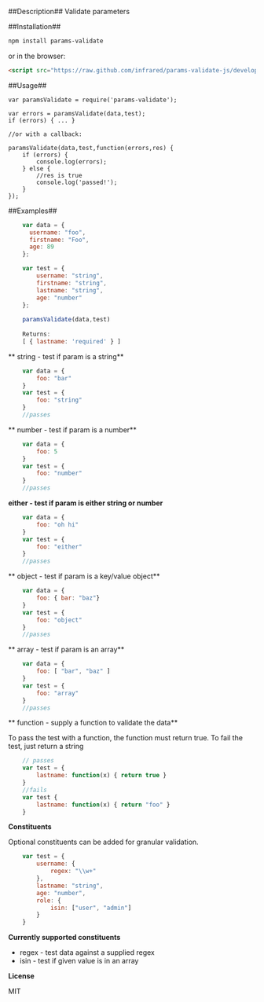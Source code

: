 ##Description##
Validate parameters 

##Installation##

```bash
npm install params-validate
```
or in the browser:
```html
<script src="https://raw.github.com/infrared/params-validate-js/development/lib/index.js"></script>
```
##Usage##
    
    var paramsValidate = require('params-validate');
    
    var errors = paramsValidate(data,test);
    if (errors) { ... }
    
    //or with a callback:
    
    paramsValidate(data,test,function(errors,res) {
        if (errors) {
            console.log(errors);
        } else {
            //res is true
            console.log('passed!');
        }
    });




##Examples##
```javascript
    var data = {
      username: "foo",
      firstname: "Foo",
      age: 89
    };

    var test = {
        username: "string",
        firstname: "string",
        lastname: "string",
        age: "number"
    };
    
    paramsValidate(data,test)
    
    Returns:
    [ { lastname: 'required' } ]
```

** string - test if param is a string**
          
```javascript
    var data = {
        foo: "bar"
    }
    var test = {
        foo: "string"
    }
    //passes
```
** number - test if param is a number**

```javascript
    var data = {
        foo: 5
    }
    var test = {
        foo: "number"
    }
    //passes
```
**either - test if param is either string or number**
```javascript
    var data = {
        foo: "oh hi"
    }
    var test = {
        foo: "either"
    }
    //passes
```
** object - test if param is a key/value object**
```javascript
    var data = {
        foo: { bar: "baz"}
    }
    var test = {
        foo: "object"
    }
    //passes
```
** array  - test if param is an array**
```javascript
    var data = {
        foo: [ "bar", "baz" ]
    }
    var test = {
        foo: "array"
    }
    //passes
```
** function - supply a function to validate the data**

To pass the test with a function, the function must return true. To fail the test, just return a string
```javascript
    // passes
    var test = {
        lastname: function(x) { return true }
    }
    //fails
    var test { 
        lastname: function(x) { return "foo" }
    }
```
  

**Constituents**

Optional constituents can be added for granular validation.

```javascript
    var test = {
        username: {
            regex: "\\w+"
        },
        lastname: "string",
        age: "number",
        role: {
            isin: ["user", "admin"]
        }
    }
```

**Currently supported constituents**

* regex - test data against a supplied regex
* isin - test if given value is in an array


**License**

MIT
